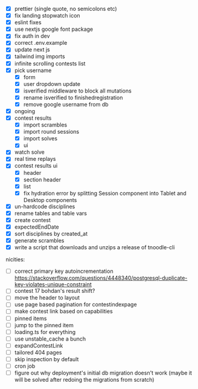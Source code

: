- [x] prettier (single quote, no semicolons etc)
- [x] fix landing stopwatch icon
- [x] eslint fixes
- [x] use nextjs google font package
- [x] fix auth in dev
- [x] correct .env.example
- [x] update next js
- [x] tailwind img imports
- [x] infinite scrolling contests list
- [x] pick username
    - [x] form
    - [x] user dropdown update
    - [x] isverified middleware to block all mutations
    - [x] rename isverified to finishedregistration
    - [x] remove google username from db 
- [x] ongoing
- [x] contest results
    - [x] import scrambles
    - [x] import round sessions
    - [x] import solves
    - [x] ui
- [x] watch solve
- [x] real time replays
- [x] contest results ui
    - [x] header
    - [x] section header
    - [x] list
    - [x] fix hydration error by splitting Session component into Tablet and Desktop components
- [x] un-hardcode disciplines
- [x] rename tables and table vars
- [x] create contest
- [x] expectedEndDate
- [x] sort disciplines by created_at
- [x] generate scrambles
- [x] write a script that downloads and unzips a release of tnoodle-cli

nicities:
- [ ] correct primary key autoincrementation https://stackoverflow.com/questions/4448340/postgresql-duplicate-key-violates-unique-constraint
- [ ] contest 17 bohdan's result shift?
- [ ] move the header to layout
- [ ] use page based pagination for contestindexpage
- [ ] make contest link based on capabilities
- [ ] pinned items
- [ ] jump to the pinned item
- [ ] loading.ts for everything
- [ ] use unstable_cache a bunch
- [ ] expandContestLink
- [ ] tailored 404 pages
- [ ] skip inspection by default
- [ ] cron job
- [ ] figure out why deployment's initial db migration doesn't work (maybe it will be solved after redoing the migrations from scratch)
